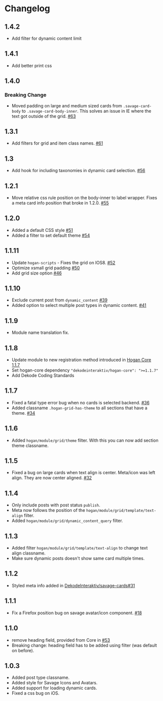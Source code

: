 # Changelog

## 1.4.2
- Add filter for dynamic content limit

## 1.4.1
- Add better print css

## 1.4.0
### Breaking Change
- Moved padding on large and medium sized cards from `.savage-card-body` to `.savage-card-body-inner`. This solves an issue in IE where the text got outside of the grid. [#63](https://github.com/DekodeInteraktiv/hogan-grid/pull/63)

## 1.3.1
- Add filters for grid and item class names. [#61](https://github.com/DekodeInteraktiv/hogan-grid/pull/61)

## 1.3
- Add hook for including taxonomies in dynamic card selection.
[#56](https://github.com/DekodeInteraktiv/hogan-grid/pull/56)

## 1.2.1
- Move relative css rule position on the body-inner to label wrapper. Fixes a meta card info position that broke in 1.2.0. [#55](https://github.com/DekodeInteraktiv/hogan-grid/pull/55)

## 1.2.0
- Added a default CSS style [#51](https://github.com/DekodeInteraktiv/hogan-grid/pull/51)
- Added a filter to set default theme [#54](https://github.com/DekodeInteraktiv/hogan-grid/pull/54)

## 1.1.11
- Update `hogan-scripts` - Fixes the grid on IOS8. [#52](https://github.com/DekodeInteraktiv/hogan-grid/pull/52)
- Optimize xsmall grid padding [#50](https://github.com/DekodeInteraktiv/hogan-grid/pull/50)
- Add grid size option [#46](https://github.com/DekodeInteraktiv/hogan-grid/pull/46)

## 1.1.10
- Exclude current post from `dynamic_content` [#39](https://github.com/DekodeInteraktiv/hogan-grid/pull/39)
- Added option to select multiple post types in dynamic content. [#41](https://github.com/DekodeInteraktiv/hogan-grid/issues/41)

## 1.1.9
- Module name translation fix.

## 1.1.8
- Update module to new registration method introduced in [Hogan Core 1.1.7](https://github.com/DekodeInteraktiv/hogan-core/releases/tag/1.1.7)
- Set hogan-core dependency `"dekodeinteraktiv/hogan-core": ">=1.1.7"`
- Add Dekode Coding Standards

## 1.1.7
- Fixed a fatal type error bug when no cards is selected backend. [#36](https://github.com/DekodeInteraktiv/hogan-grid/issues/36)
- Added classname `.hogan-grid-has-theme` to all sections that have a theme. [#34](https://github.com/DekodeInteraktiv/hogan-grid/issues/34)

## 1.1.6
- Added `hogan/module/grid/theme` filter. With this you can now add section theme classname.

## 1.1.5
- Fixed a bug on large cards when text align is center. Meta/icon was left align. They are now center aligned. [#32](https://github.com/DekodeInteraktiv/hogan-grid/issues/32)

## 1.1.4
- Only include posts with post status `publish`.
- Meta now follows the position of the `hogan/module/grid/template/text-align` filter.
- Added `hogan/module/grid/dynamic_content_query` filter.

## 1.1.3
- Added filter `hogan/module/grid/template/text-align` to change text align classname.
- Make sure dynamic posts doesn't show same card multiple times.

## 1.1.2
- Styled meta info added in [DekodeInteraktiv/savage-cards#31](https://github.com/DekodeInteraktiv/savage-cards/pull/31)

## 1.1.1
- Fix a Firefox position bug on savage avatar/icon component. [#18](https://github.com/DekodeInteraktiv/hogan-grid/issues/18)

## 1.1.0
- remove heading field, provided from Core in [#53](https://github.com/DekodeInteraktiv/hogan-core/pull/53)
- Breaking change: heading field has to be added using filter (was default on before).

## 1.0.3
- Added post type classname.
- Added style for Savage Icons and Avatars.
- Added support for loading dynamic cards.
- Fixed a css bug on iOS.
